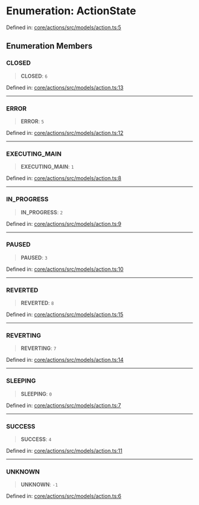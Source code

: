 # Enumeration: ActionState

Defined in: [core/actions/src/models/action.ts:5](https://github.com/LaWebcapsule/orbits/blob/f9d673b489e01e9869385bcc79e3794e7928e966/core/actions/src/models/action.ts#L5)

## Enumeration Members

### CLOSED

> **CLOSED**: `6`

Defined in: [core/actions/src/models/action.ts:13](https://github.com/LaWebcapsule/orbits/blob/f9d673b489e01e9869385bcc79e3794e7928e966/core/actions/src/models/action.ts#L13)

***

### ERROR

> **ERROR**: `5`

Defined in: [core/actions/src/models/action.ts:12](https://github.com/LaWebcapsule/orbits/blob/f9d673b489e01e9869385bcc79e3794e7928e966/core/actions/src/models/action.ts#L12)

***

### EXECUTING\_MAIN

> **EXECUTING\_MAIN**: `1`

Defined in: [core/actions/src/models/action.ts:8](https://github.com/LaWebcapsule/orbits/blob/f9d673b489e01e9869385bcc79e3794e7928e966/core/actions/src/models/action.ts#L8)

***

### IN\_PROGRESS

> **IN\_PROGRESS**: `2`

Defined in: [core/actions/src/models/action.ts:9](https://github.com/LaWebcapsule/orbits/blob/f9d673b489e01e9869385bcc79e3794e7928e966/core/actions/src/models/action.ts#L9)

***

### PAUSED

> **PAUSED**: `3`

Defined in: [core/actions/src/models/action.ts:10](https://github.com/LaWebcapsule/orbits/blob/f9d673b489e01e9869385bcc79e3794e7928e966/core/actions/src/models/action.ts#L10)

***

### REVERTED

> **REVERTED**: `8`

Defined in: [core/actions/src/models/action.ts:15](https://github.com/LaWebcapsule/orbits/blob/f9d673b489e01e9869385bcc79e3794e7928e966/core/actions/src/models/action.ts#L15)

***

### REVERTING

> **REVERTING**: `7`

Defined in: [core/actions/src/models/action.ts:14](https://github.com/LaWebcapsule/orbits/blob/f9d673b489e01e9869385bcc79e3794e7928e966/core/actions/src/models/action.ts#L14)

***

### SLEEPING

> **SLEEPING**: `0`

Defined in: [core/actions/src/models/action.ts:7](https://github.com/LaWebcapsule/orbits/blob/f9d673b489e01e9869385bcc79e3794e7928e966/core/actions/src/models/action.ts#L7)

***

### SUCCESS

> **SUCCESS**: `4`

Defined in: [core/actions/src/models/action.ts:11](https://github.com/LaWebcapsule/orbits/blob/f9d673b489e01e9869385bcc79e3794e7928e966/core/actions/src/models/action.ts#L11)

***

### UNKNOWN

> **UNKNOWN**: `-1`

Defined in: [core/actions/src/models/action.ts:6](https://github.com/LaWebcapsule/orbits/blob/f9d673b489e01e9869385bcc79e3794e7928e966/core/actions/src/models/action.ts#L6)

